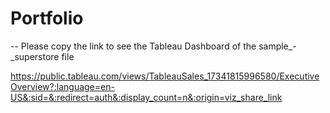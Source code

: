 # Portfolio
-- Please copy the link to see the Tableau Dashboard of the sample_-_superstore file

https://public.tableau.com/views/TableauSales_17341815996580/ExecutiveOverview?:language=en-US&:sid=&:redirect=auth&:display_count=n&:origin=viz_share_link
